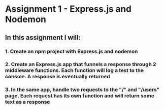 # Assignment 1 - Express.js and Nodemon

## In this assignment I will:

### 1. **Create an npm project with Express.js and nodemon**

### 2. **Create an Express.js app that funnels a response through 2 middleware functions. Each function will log a test to the console. A response is eventually returned**

### 3. **In the same app, handle two requests to the "/" and "/users" page. Each request has its own function and will return some text as a response**





